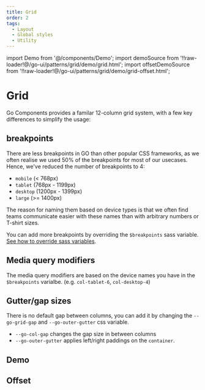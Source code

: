 ```yaml
---
title: Grid
order: 2
tags:
  - Layout
  - Global styles
  - Utility
---
```


import Demo from '@/components/Demo';
import demoSource from '!!raw-loader!@/go-ui/patterns/grid/demo/grid.html';
import offsetDemoSource from '!!raw-loader!@/go-ui/patterns/grid/demo/grid-offset.html';

# Grid

<!-- Description -->

Go Components provides a familar 12-column grid system, with a few key differences to simplify the usage:

## breakpoints

There are less breakpoints in GO than other popular CSS frameworks, as we often realise we used 50% of the breakpoints for most of our usecases. Hence, we've reduced the number of breakpoints to 4:

- `mobile` (< 768px)
- `tablet` (768px - 1199px)
- `desktop` (1200px - 1399px)
- `large` (>= 1400px)

The reason for naming them based on device types is that we often find teams communicate easier with these names than with arbitrary numbers or T-shirt sizes.

You can add more breakpoints by overriding the `$breakpoints` sass variable. [See how to override sass variables](../../guides/theming/sass#overriding-sass-variables).

## Media query modifiers

The media query modifiers are based on the device names you have in the `$breakpoints` varialbe. (e.g. `col-tablet-6`, `col-desktop-4`)

## Gutter/gap sizes

There is no default gap between columns, you can add it by changing the `--go-grid-gap` and `--go-outer-gutter` css variable.

- `--go-col-gap` changes the gap size in between columns
- `--go-outer-gutter` applies left/right paddings on the `container`.

## Demo

<demo-frame code=""></demo-frame>

## Offset

<Demo code={offsetDemoSource} />
